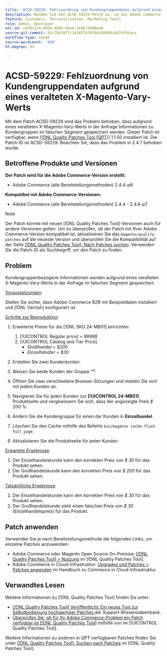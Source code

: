 ```yaml
---
title: 'ACSD-59229: Fehlzuordnung von Kundengruppendaten aufgrund eines veralteten X-Magento-Vary-Werts'
description: Wenden Sie den ACSD-59229-Patch an, um das Adobe Commerce-Problem zu beheben, bei dem Informationen zu Kundengruppen aufgrund eines veralteten X-Magento-Vary-Werts in der Anfrage im falschen Segment gespeichert werden.
feature: Customers, Personalization, Marketing Tools
role: Admin, Developer
exl-id: c039c114-d920-4b05-b5e9-3e9b73490ee0
source-git-commit: 81c78439f7c243437b7b76dc80560c847af95ace
workflow-type: tm+mt
source-wordcount: '456'
ht-degree: 0%

---
```


# ACSD-59229: Fehlzuordnung von Kundengruppendaten aufgrund eines veralteten X-Magento-Vary-Werts

Mit dem Patch ACSD-59229 wird das Problem behoben, dass aufgrund eines veralteten X-Magento-Vary-Werts in der Anfrage Informationen zu Kundengruppen im falschen Segment gespeichert werden. Dieser Patch ist verfügbar, wenn [[!DNL Quality Patches Tool (QPT)]](https://experienceleague.adobe.com/de/docs/commerce-knowledge-base/kb/announcements/commerce-announcements/magento-quality-patches-released-new-tool-to-self-serve-quality-patches) 1.1.50 installiert ist. Die Patch-ID ist ACSD-59229. Beachten Sie, dass das Problem in 2.4.7 behoben wurde.

## Betroffene Produkte und Versionen

**Der Patch wird für die Adobe Commerce-Version erstellt:**

* Adobe Commerce (alle Bereitstellungsmethoden) 2.4.4-p8

**Kompatibel mit Adobe Commerce-Versionen:**

* Adobe Commerce (alle Bereitstellungsmethoden) 2.4.4 - 2.4.6-p7

>[!NOTE]
>
>Der Patch könnte mit neuen [!DNL Quality Patches Tool]-Versionen auch für andere Versionen gelten. Um zu überprüfen, ob der Patch mit Ihrer Adobe Commerce-Version kompatibel ist, aktualisieren Sie das `magento/quality-patches` auf die neueste Version und überprüfen Sie die Kompatibilität auf der Seite [[!DNL Quality Patches Tool]: Nach Patches suchen](https://experienceleague.adobe.com/tools/commerce-quality-patches/index.html?lang=de). Verwenden Sie die Patch-ID als Suchbegriff, um den Patch zu finden.

## Problem

Kundengruppenbezogene Informationen werden aufgrund eines veralteten X-Magento-Vary-Werts in der Anfrage im falschen Segment gespeichert.

<u>Voraussetzungen</u>:

Stellen Sie sicher, dass Adobe Commerce B2B mit Beispieldaten installiert und [!DNL Varnish] konfiguriert ist.

<u>Schritte zur Reproduktion</u>:

1. Erweiterte Preise für die [!DNL SKU 24-MB01] einrichten:
   1. [!UICONTROL Regular price] = *9999$*
   1. [!UICONTROL Catalog and Tier Price]:
      * *Großhandel* = *$200*
      * *Einzelhändler* = *$30*

1. Erstellen Sie zwei Kundenkonten.
1. Weisen Sie beide Kunden der Gruppe &quot;**&quot;**.
1. Öffnen Sie zwei verschiedene Browser-Sitzungen und melden Sie sich mit jedem Kunden an.
1. Navigieren Sie für jeden Kunden zur **[!UICONTROL 24-MB01]** Produktseite und vergewissern Sie sich, dass der angezeigte Preis *$ 200 %*.
1. Ändern Sie die Kundengruppe für einen der Kunden in **Einzelhandel**.
1. Löschen Sie den Cache mithilfe des Befehls `bin/magento cache:flush full_page`.
1. Aktualisieren Sie die Produktseite für jeden Kunden.

<u>Erwartete Ergebnisse</u>:

1. Der Einzelhandelskunde kann den korrekten Preis von *$ 30* für das Produkt sehen.
1. Der Großhandelskunde kann den korrekten Preis von *$ 200* für das Produkt sehen.

<u>Tatsächliche Ergebnisse</u>:

1. Der Einzelhandelskunde kann den korrekten Preis von *$ 30* für das Produkt sehen.
1. Der Großhandelskunde sieht einen falschen Preis von *$ 30* (Einzelhandelspreis) für das Produkt.

## Patch anwenden

Verwenden Sie je nach Bereitstellungsmethode die folgenden Links, um einzelne Patches anzuwenden:

* Adobe Commerce oder Magento Open Source On-Premise: [[!DNL Quality Patches Tool] > Nutzung](/help/tools/quality-patches-tool/usage.md) im [!DNL Quality Patches Tool].
* Adobe Commerce in Cloud-Infrastruktur: [Upgrades und Patches > Patches anwenden](https://experienceleague.adobe.com/docs/commerce-cloud-service/user-guide/develop/upgrade/apply-patches.html?lang=de) im Handbuch zu Commerce in Cloud-Infrastruktur.

## Verwandtes Lesen

Weitere Informationen zu [!DNL Quality Patches Tool] finden Sie unter:

* [[!DNL Quality Patches Tool] Veröffentlicht: Ein neues Tool zur Selbstbedienung hochwertiger Patches ](https://experienceleague.adobe.com/de/docs/commerce-knowledge-base/kb/announcements/commerce-announcements/magento-quality-patches-released-new-tool-to-self-serve-quality-patches) der Support-Wissensdatenbank.
* [Überprüfen Sie, ob für Ihr Adobe Commerce-Problem ein Patch verfügbar ist [!DNL Quality Patches Tool]](/help/tools/quality-patches-tool/patches-available-in-qpt/check-patch-for-magento-issue-with-magento-quality-patches.md) mithilfe von im [!UICONTROL Quality Patches Tool].


Weitere Informationen zu anderen in QPT verfügbaren Patches finden Sie unter [[!DNL Quality Patches Tool]: Suchen nach Patches](https://experienceleague.adobe.com/tools/commerce-quality-patches/index.html?lang=de) im [!DNL Quality Patches Tool].

